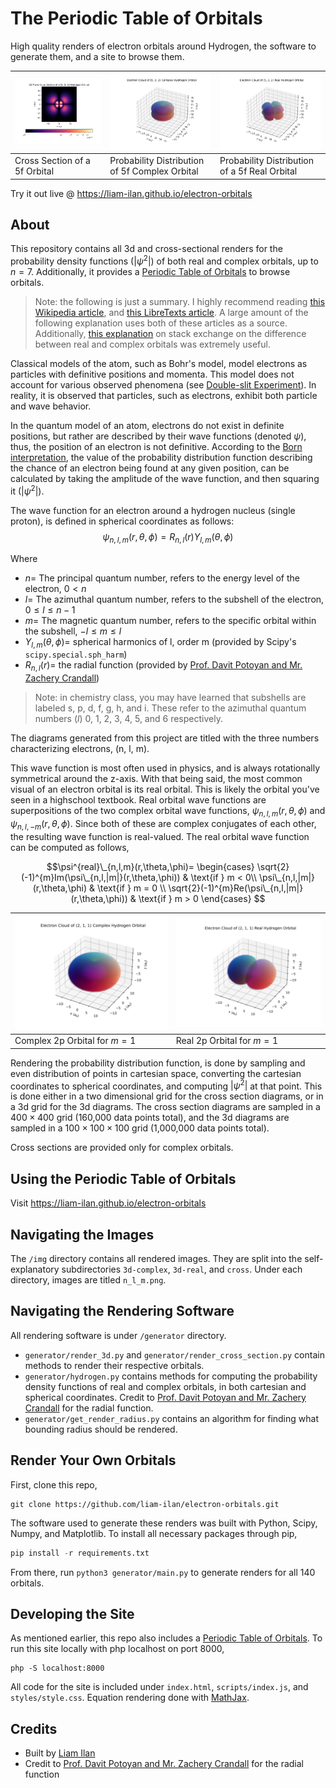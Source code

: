 # The Periodic Table of Orbitals
High quality renders of electron orbitals around Hydrogen, the software to generate them, and a site to browse them.

| ![Cross Section of 5f Orbital](./img/cross/5_3_2.png) | ![Probability Distribution of a 5f Complex Orbital](./img/3d-complex/5_3_2.png) | ![Probability Distribution of a 5f Real Orbital](./img/3d-real/5_3_2.png) |
| ----- | ----- | ----- |
| Cross Section of a 5f Orbital | Probability Distribution of 5f Complex Orbital | Probability Distribution of a 5f Real Orbital |

Try it out live @ https://liam-ilan.github.io/electron-orbitals

## About
This repository contains all 3d and cross-sectional renders for the probability density functions ($|\psi^2|$) of both real and complex orbitals, up to $`n=7`$. Additionally, it provides a [Periodic Table of Orbitals](https://liam-ilan.github.io/electron-orbitals) to browse orbitals.

> Note: the following is just a summary. I highly recommend reading [this Wikipedia article](https://en.wikipedia.org/wiki/Wave_function#Hydrogen_atom), and [this LibreTexts article](https://chem.libretexts.org/Bookshelves/Physical_and_Theoretical_Chemistry_Textbook_Maps/Map%3A_Physical_Chemistry_for_the_Biosciences_(Chang)/11%3A_Quantum_Mechanics_and_Atomic_Structure/11.10%3A_The_Schrodinger_Wave_Equation_for_the_Hydrogen_Atom). A large amount of the following explanation uses both of these articles as a source. Additionally, [this explanation](https://physics.stackexchange.com/q/190730) on stack exchange on the difference between real and complex orbitals was extremely useful.

Classical models of the atom, such as Bohr's model, model electrons as particles with definitive positions and momenta. This model does not account for various observed phenomena (see [Double-slit Experiment](https://en.wikipedia.org/wiki/Double-slit_experiment)). In reality, it is observed that particles, such as electrons, exhibit both particle and wave behavior.

In the quantum model of an atom, electrons do not exist in definite positions, but rather are described by their wave functions (denoted $\psi$), thus, the position of an electron is not definitive. According to the [Born interpretation](https://en.wikipedia.org/wiki/Born_rule), the value of the probability distribution function describing the chance of an electron being found at any given position, can be calculated by taking the amplitude of the wave function, and then squaring it ($|\psi^2|$).

The wave function for an electron around a hydrogen nucleus (single proton), is defined in spherical coordinates as follows:
$$\psi_{n,l,m}(r,\theta,\phi)=R_{n,l}(r)Y_{l,m}(\theta,\phi)$$

Where
- $n =$ The principal quantum number, refers to the energy level of the electron, $0 < n$
- $l =$ The azimuthal quantum number, refers to the subshell of the electron, $0 \le l \le n - 1$
- $m =$ The magnetic quantum number, refers to the specific orbital within the subshell, $-l \le m \le l$
- $Y_{l,m}(\theta,\phi) =$ spherical harmonics of l, order m (provided by Scipy's `scipy.special.sph_harm`)
- $R_{n,l}(r) =$ the radial function (provided by [Prof. Davit Potoyan and Mr. Zachery Crandall](https://dpotoyan.github.io/Chem324/H-atom-wavef.html))

> Note: in chemistry class, you may have learned that subshells are labeled s, p, d, f, g, h, and i. These refer to the azimuthal quantum numbers ($`l`$) 0, 1, 2, 3, 4, 5, and 6 respectively.

The diagrams generated from this project are titled with the three numbers characterizing electrons, (n, l, m). 

This wave function is most often used in physics, and is always rotationally symmetrical around the z-axis. With that being said, the most common visual of an electron orbital is its real orbital. This is likely the orbital you've seen in a highschool textbook. Real orbital wave functions are superpositions of the two complex orbital wave functions, $\psi_{n,l,m}(r,\theta,\phi)$ and $\psi_{n,l,-m}(r,\theta,\phi)$. Since both of these are complex conjugates of each other, the resulting wave function is real-valued. The real orbital wave function can be computed as follows,

$$\psi^{real}\_{n,l,m}(r,\theta,\phi)=
  \begin{cases}
    \sqrt{2}(-1)^{m}Im(\psi\_{n,l,|m|}(r,\theta,\phi)) & \text{if } m < 0\\
    \psi\_{n,l,|m|}(r,\theta,\phi) & \text{if } m = 0 \\
    \sqrt{2}(-1)^{m}Re(\psi\_{n,l,|m|}(r,\theta,\phi)) & \text{if } m > 0
  \end{cases}
$$

| ![Complex Orbital](./img/3d-complex/2_1_1.png) | ![Real Orbital](./img/3d-real/2_1_1.png) |
| ----- | ----- |
| Complex 2p Orbital for $m=1$| Real 2p Orbital for $m=1$|

Rendering the probability distribution function, is done by sampling and even distribution of points in cartesian space, converting the cartesian coordinates to spherical coordinates, and computing $|\psi^2|$ at that point. This is done either in a two dimensional grid for the cross section diagrams, or in a 3d grid for the 3d diagrams. The cross section diagrams are sampled in a $400 \times 400$ grid (160,000 data points total), and the 3d diagrams are sampled in a $100 \times 100 \times 100$ grid (1,000,000 data points total).

Cross sections are provided only for complex orbitals.

## Using the Periodic Table of Orbitals
Visit https://liam-ilan.github.io/electron-orbitals

## Navigating the Images
The `/img` directory contains all rendered images. They are split into the self-explanatory subdirectories `3d-complex`, `3d-real`, and `cross`. Under each directory, images are titled `n_l_m.png`.

## Navigating the Rendering Software
All rendering software is under `/generator` directory.
- `generator/render_3d.py` and `generator/render_cross_section.py` contain methods to render their respective orbitals.
- `generator/hydrogen.py` contains methods for computing the probability density functions of real and complex orbitals, in both cartesian and spherical coordinates. Credit to [Prof. Davit Potoyan and Mr. Zachery Crandall](https://dpotoyan.github.io/Chem324/H-atom-wavef.html) for the radial function.
- `generator/get_render_radius.py` contains an algorithm for finding what bounding radius should be rendered.

## Render Your Own Orbitals
First, clone this repo,
```
git clone https://github.com/liam-ilan/electron-orbitals.git
```

The software used to generate these renders was built with Python, Scipy, Numpy, and Matplotlib. To install all necessary packages through pip,
``` python
pip install -r requirements.txt
```

From there, run `python3 generator/main.py` to generate renders for all 140 orbitals.

## Developing the Site
As mentioned earlier, this repo also includes a [Periodic Table of Orbitals](https://liam-ilan.github.io/electron-orbitals). To run this site locally with php localhost on port 8000,
```
php -S localhost:8000
```

All code for the site is included under `index.html`, `scripts/index.js`, and `styles/style.css`. Equation rendering done with [MathJax](https://www.mathjax.org/).

## Credits
- Built by [Liam Ilan](https://github.com/liam-ilan)
- Credit to [Prof. Davit Potoyan and Mr. Zachery Crandall](https://dpotoyan.github.io/Chem324/H-atom-wavef.html) for the radial function
